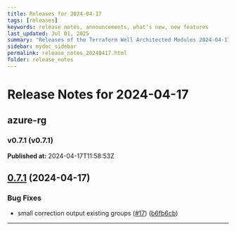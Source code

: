 ```yaml
---
title: Releases for 2024-04-17
tags: [releases]
keywords: release notes, announcements, what's new, new features
last_updated: Jul 01, 2025
summary: "Releases of the Terraform Well Architected Modules 2024-04-17"
sidebar: mydoc_sidebar
permalink: release_notes_20240417.html
folder: release_notes
---
```


# Release Notes for 2024-04-17

## azure-rg
### v0.7.1 (v0.7.1)
**Published at:** 2024-04-17T11:58:53Z

## [0.7.1](https://github.com/CloudNationHQ/terraform-azure-rg/compare/v0.7.0...v0.7.1) (2024-04-17)


### Bug Fixes

* small correction output existing groups ([#17](https://github.com/CloudNationHQ/terraform-azure-rg/issues/17)) ([b6fb6cb](https://github.com/CloudNationHQ/terraform-azure-rg/commit/b6fb6cbe6338af0902aa9cbbf769438d9f77ea10))

---

